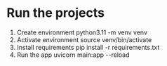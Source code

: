 # Run the projects

1. Create environment
python3.11 -m venv venv
2. Activate environment
source venv/bin/activate
3. Install requirements
pip install -r requirements.txt
4. Run the app
uvicorn main:app --reload

